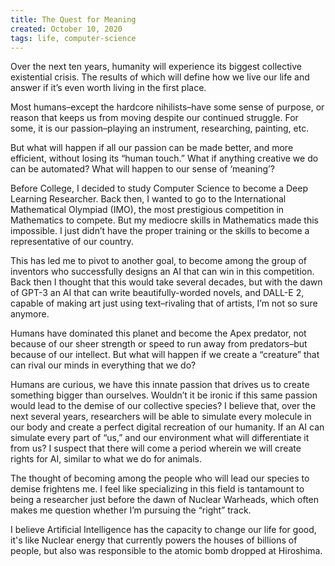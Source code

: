 ```yaml
---
title: The Quest for Meaning
created: October 10, 2020
tags: life, computer-science
---
```


Over the next ten years, humanity will experience its biggest collective existential crisis. The results of which will define how we live our life and answer if it’s even worth living in the first place.

Most humans–except the hardcore nihilists–have some sense of purpose, or reason that keeps us from moving despite our continued struggle. For some, it is our passion–playing an instrument, researching, painting, etc.

But what will happen if all our passion can be made better, and more efficient, without losing its “human touch.” What if anything creative we do can be automated? What will happen to our sense of ‘meaning’?

Before College, I decided to study Computer Science to become a Deep Learning Researcher. Back then, I wanted to go to the International Mathematical Olympiad (IMO), the most prestigious competition in Mathematics to compete. But my mediocre skills in Mathematics made this impossible. I just didn’t have the proper training or the skills to become a representative of our country.

This has led me to pivot to another goal, to become among the group of inventors who successfully designs an AI that can win in this competition. Back then I thought that this would take several decades, but with the dawn of GPT-3 an AI that can write beautifully-worded novels, and DALL-E 2, capable of making art just using text–rivaling that of artists, I’m not so sure anymore.

Humans have dominated this planet and become the Apex predator, not because of our sheer strength or speed to run away from predators–but because
of our intellect. But what will happen if we create a “creature” that can rival our minds in everything that we do?

Humans are curious, we have this innate passion that drives us to create something bigger than ourselves. Wouldn’t it be ironic if this same
passion would lead to the demise of our collective species? I believe that, over the next several years, researchers will be able to simulate
every molecule in our body and create a perfect digital recreation of our humanity. If an AI can simulate every part of “us,” and our environment
what will differentiate it from us? I suspect that there will come a period wherein we will create rights for AI, similar to what we do for
animals.

The thought of becoming among the people who will lead our species to demise frightens me. I feel like specializing in this field is tantamount to being a researcher just before the dawn of Nuclear Warheads, which often makes me question whether I’m pursuing the “right” track.

I believe Artificial Intelligence has the capacity to change our life for good, it's like Nuclear energy that currently powers the houses of
billions of people, but also was responsible to the atomic bomb dropped at Hiroshima.
